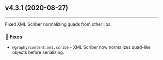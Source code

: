 ## v4.3.1 (2020-08-27)
------------------------

Fixed XML Scriber normalizing quads from other libs.


### 🔧 Fixes
 - `@graphy/content.xml.scribe` - XML Scriber now normalizes quad-like objects before serializing.


